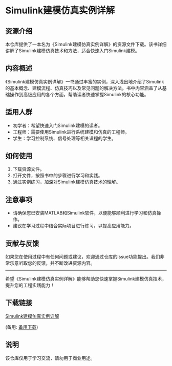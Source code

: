 # Simulink建模仿真实例详解

## 资源介绍

本仓库提供了一本名为《Simulink建模仿真实例详解》的资源文件下载。该书详细讲解了Simulink建模仿真技术和方法，适合快速入门Simulink建模。

## 内容概述

《Simulink建模仿真实例详解》一书通过丰富的实例，深入浅出地介绍了Simulink的基本概念、建模流程、仿真技巧以及常见问题的解决方法。书中内容涵盖了从基础操作到高级应用的各个方面，帮助读者快速掌握Simulink的核心功能。

## 适用人群

- 初学者：希望快速入门Simulink建模的读者。
- 工程师：需要使用Simulink进行系统建模和仿真的工程师。
- 学生：学习控制系统、信号处理等相关课程的学生。

## 如何使用

1. 下载资源文件。
2. 打开文件，按照书中的步骤进行学习和实践。
3. 通过实例练习，加深对Simulink建模仿真技术的理解。

## 注意事项

- 请确保您已安装MATLAB和Simulink软件，以便能够顺利进行学习和仿真操作。
- 建议在学习过程中结合实际项目进行练习，以提高应用能力。

## 贡献与反馈

如果您在使用过程中有任何问题或建议，欢迎通过仓库的Issue功能提出。我们非常乐意听取您的反馈，并不断改进资源内容。

---

希望《Simulink建模仿真实例详解》能够帮助您快速掌握Simulink建模仿真技术，提升您的工程实践能力！

## 下载链接
[Simulink建模仿真实例详解](https://pan.quark.cn/s/272be1baede1) 

(备用: [备用下载](https://pan.baidu.com/s/1AK5lKCzGIZ5-nVaJ691lyw?pwd=1234))

## 说明

该仓库仅用于学习交流，请勿用于商业用途。
